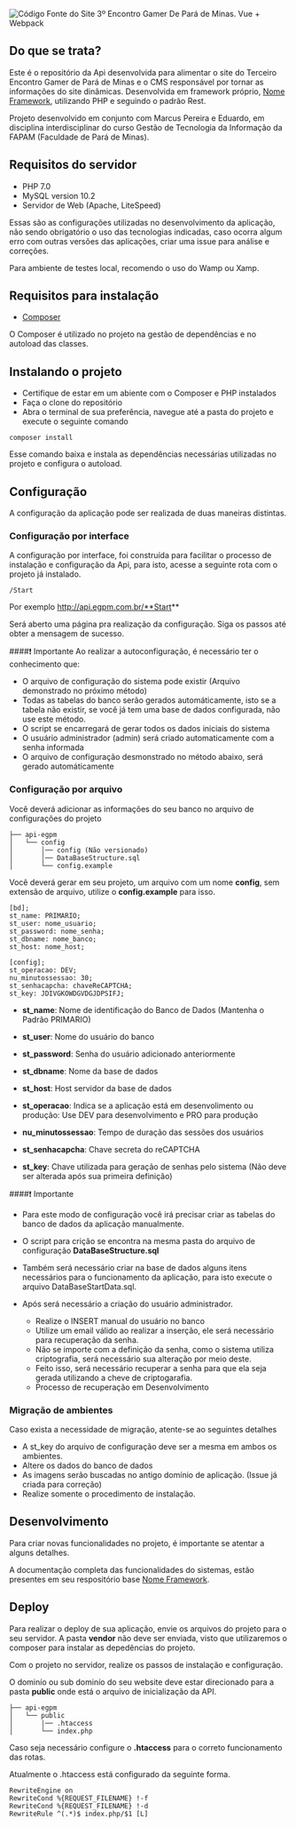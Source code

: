 ![Código Fonte do Site 3º Encontro Gamer De Pará de Minas. Vue + Webpack](https://user-images.githubusercontent.com/25160385/57738272-2d0c0080-7685-11e9-80a9-756e1e97dc9a.jpg)

## Do que se trata?
Este é o repositório da Api desenvolvida para alimentar o site do Terceiro Encontro Gamer de Pará de Minas e o CMS responsável por tornar as informações do site dinâmicas.
Desenvolvida em framework próprio, [Nome Framework](https://github.com/Lucasmg37/pesquisa_de_satisfacao_back/tree/framework/master), utilizando PHP e seguindo o padrão Rest.

Projeto desenvolvido em conjunto com Marcus Pereira e Eduardo, em disciplina interdisciplinar do curso Gestão de Tecnologia da Informação da FAPAM (Faculdade de Pará de Minas).

## Requisitos do servidor
- PHP 7.0
- MySQL version 10.2
- Servidor de Web (Apache, LiteSpeed)

Essas são as configurações utilizadas no desenvolvimento da aplicação, não sendo obrigatório o uso das tecnologias indicadas,
 caso ocorra algum erro com outras versões das aplicações, criar uma issue para análise e correções.
 
 Para ambiente de testes local, recomendo o uso do Wamp ou Xamp.


## Requisitos para instalação
-  [Composer](https://getcomposer.org/)

O Composer é utilizado no projeto na gestão de dependências e no autoload das classes.


## Instalando o projeto
- Certifique de estar em um abiente com o Composer e PHP instalados
- Faça o clone do repositório
- Abra o terminal de sua preferência, navegue até a pasta do projeto e execute o seguinte comando

```
composer install
```
Esse comando baixa e instala as dependências necessárias utilizadas no projeto e configura o autoload.

## Configuração
A configuração da aplicação pode ser realizada de duas maneiras distintas.

### Configuração por interface
A configuração por interface, foi construída para facilitar o processo de instalação e configuração da Api, para isto, acesse a seguinte rota com o projeto já instalado.

```
/Start
```

Por exemplo http://api.egpm.com.br/**Start**

Será aberto uma página pra realização da configuração. Siga os passos até obter a mensagem de sucesso.

####❗ Importante
Ao realizar a autoconfiguração, é necessário ter o conhecimento que:
* O arquivo de configuração do sistema pode existir (Arquivo demonstrado no próximo método)
* Todas as tabelas do banco serão gerados automáticamente, isto se a tabela não existir, se você já tem uma base de dados configurada, não use este método.
* O script se encarregará de gerar todos os dados iniciais do sistema
* O usuário administrador (admin) será criado automaticamente com a senha informada
* O arquivo de configuração desmonstrado no método abaixo, será gerado automáticamente

### Configuração por arquivo
Você deverá adicionar as informações do seu banco no arquivo de configurações do projeto

```
├── api-egpm
│   └── config
│       │── config (Não versionado)
│       │── DataBaseStructure.sql
│       └── config.example
```

Você deverá gerar em seu projeto, um arquivo com um nome **config**, sem extensão de arquivo, utilize o **config.example**
para isso.

```
[bd];
st_name: PRIMARIO;
st_user: nome_usuario;
st_password: nome_senha;
st_dbname: nome_banco;
st_host: nome_host;

[config];
st_operacao: DEV;
nu_minutossessao: 30;
st_senhacapcha: chaveReCAPTCHA;
st_key: JDIVGKOWDGVDGJDPSIFJ;
```

* **st_name**: Nome de identificação do Banco de Dados (Mantenha o Padrão PRIMARIO)
* **st_user**: Nome do usuário do banco
* **st_password**: Senha do usuário adicionado anteriormente
* **st_dbname**: Nome da base de dados
* **st_host**: Host servidor da base de dados


* **st_operacao**: Indica se a aplicação está em desenvolimento ou produção: 
Use DEV para desenvolvimento e PRO para produção
* **nu_minutossessao**: Tempo de duração das sessões dos usuários
* **st_senhacapcha**: Chave secreta do reCAPTCHA
* **st_key**: Chave utilizada para geração de senhas pelo sistema (Não deve ser alterada após sua primeira definição)

####❗ Importante
 * Para este modo de configuração você irá precisar criar as tabelas do banco de dados da aplicação manualmente.

 * O script para crição se encontra na mesma pasta do arquivo de configuração **DataBaseStructure.sql**

 * Também será necessário criar na base de dados alguns itens necessários para o funcionamento da aplicação, para isto execute o arquivo
DataBaseStartData.sql.

 * Após será necessário a criação do usuário administrador.

      * Realize o INSERT manual do usuário no banco
      * Utilize um email válido ao realizar a inserção, ele será necessário para recuperação da senha.
      * Não se importe com a definição da senha, como o sistema utiliza criptografia, será necessário sua alteração por meio deste.
      * Feito isso, será necessário recuperar a senha para que ela seja gerada utilizando a cheve de criptogarafia.
      * Processo de recuperação em Desenvolvimento

### Migração de ambientes
Caso exista a necessidade de migração, atente-se ao seguintes detalhes
* A st_key do arquivo de configuração deve ser a mesma em ambos os ambientes.
* Altere os dados do banco de dados
* As imagens serão buscadas no antigo domínio de aplicação. (Issue já criada para correção)
* Realize somente o procedimento de instalação.

## Desenvolvimento
Para criar novas funcionalidades no projeto, é importante se atentar a alguns detalhes.

A documentação completa das funcionalidades do sistemas, estão presentes em seu respositório base 
[Nome Framework](https://github.com/Lucasmg37/pesquisa_de_satisfacao_back/tree/framework/master).

## Deploy
Para realizar o deploy de sua aplicação, envie os arquivos do projeto para o seu servidor.
A pasta **vendor** não deve ser enviada, visto que utilizaremos o composer para instalar as depedências do projeto.

Com o projeto no servidor, realize os passos de instalação e configuração.

O dominío ou sub dominío do seu website deve estar direcionado para a pasta **public** onde está o arquivo de inicialização da API.

```
├── api-egpm
│   └── public
│       |── .htaccess
│       └── index.php
```

Caso seja necessário configure o **.htaccess** para o correto funcionamento das rotas.

Atualmente o .htaccess está configurado da seguinte forma.

```
RewriteEngine on
RewriteCond %{REQUEST_FILENAME} !-f
RewriteCond %{REQUEST_FILENAME} !-d
RewriteRule ^(.*)$ index.php/$1 [L]
```
